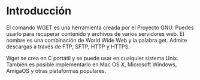 # Introducción

El comando WGET es una herramienta creada por el Proyecto GNU. Puedes usarlo para recuperar contenido 
y archivos de varios servidores web. El nombre es una combinación de World Wide Web y la palabra get. Admite descargas a través de FTP, SFTP, HTTP y HTTPS.

Wget se crea en C portátil y se puede usar en cualquier sistema Unix. También es posible 
implementarlo en Mac OS X, Microsoft Windows, AmigaOS y otras plataformas populares.

